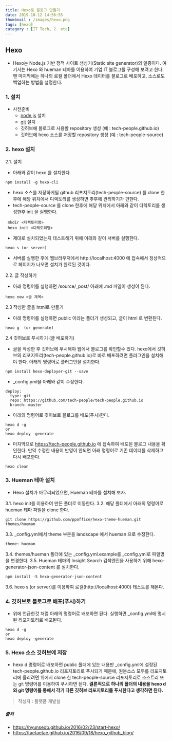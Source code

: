 ```yaml
---
title: Hexo로 블로그 만들기
date: 2019-10-12 14:56:55
thumbnail : /images/hexo.png
tags: [hexo]
category : [IT Tech, 2. etc]
---
```

## Hexo 

- Hexo는 Node.js 기반 정적 사이트 생성기(Static site generator)의 일종이다. 여기서는 Hexo 와 hueman 테마를 이용하여 기업 IT 블로그를 구성해 보려고 한다. 맨 마지막에는 하나의 로컬 폴더에서 Hexo 데이터를 블로그로 배포하고, 소스로도 백업하는 방법을 설명한다.



### 1. 설치
- 사전준비
  - [node.js](https://nodejs.org/ko/) 설치
  - [git](https://git-scm.com/book/ko/v2/%EC%8B%9C%EC%9E%91%ED%95%98%EA%B8%B0-Git-%EC%84%A4%EC%B9%98) 설치
  - 깃허브에 블로그로 사용할 repository 생성 (예 : tech-people.github.io)
  - 깃허브에 hexo 소스를 저장할 repository 생성 (예 :  tech-people-source)



### 2. hexo 설치
2.1. 설치

- 아래와 같이 hexo 를 설치한다.
 ```
 npm install -g hexo-cli
 ```
- hexo 소스를 저장하게될 github 리포지토리(tech-people-source) 를 clone 한후에 해당 위치에서 디렉토리를 생성하면 추후에 관리하기가 편한다.
- tech-people-source 를 clone 한후에 해당 위치에서 아래와 같이 디렉토리를 생성한후 init 을 실행한다.
```
 mkdir <디렉토리명>
 hexo init <디렉토리명>
```
- 제대로 설치되었는지 테스트해기 위해 아래와 같이 서버를 실행한다.
```
hexo s (or server)
```
- 서버를 실행한 후에 웹브라우저에서 http://localhost:4000 에 접속해서 정상적으로 페이지가 나오면 설치가 완료된 것이다.

2.2. 글 작성하기

- 아래 명령어를 실행하면 /source/_post/ 아래에 .md 파일이 생성이 된다.
```
hexo new <글 제목>
```


2.3 작성한 글을 html로 만들기

- 아래 명령어를 실행하면 public 이라는 폴더가 생성되고, 글이 html 로 변환된다.
```
hexo g  (or generate)
```


2.4  깃허브로 푸시하기 (글 배포하기)

- 글을 작성한 후 깃허브에 푸시해야 웹에서 블로그를 확인할수 있다. hexo에서 깃허브의 리포지토리(tech-people.github.io)로 바로 배포하려면 플러그인을 설치해야 한다. 아래의 명령어로 플러그인을 설치한다.
```
npm install hexo-deployer-git --save
```
- _config.yml을 아래와 같이 수정한다.
```
deploy:
  type: git
  repo: https://github.com/tech-people/tech-people.github.io
  branch: master
```
- 아래의 명령어로 깃허브로 블로그를 배포(푸시)한다.
```
hexo d -g 
or
hexo deploy -generate
```
- 마지막으로 https://tech-people.github.io 에 접속하여 배포된 블로그 내용을 확인한다. 만약 수정한 내용이 반영이 안되면 아래 명령어로 기존 데이터를 삭제하고 다시 배포한다.
```
hexo clean
```



### 3. Hueman 테마 설치 

- Hexo 설치가 마무리되었으면, Hueman 테마를 설치해 보자.

3.1. hexo init를 이용하여 만든 폴더로 이동한다.
3.2. 해당 폴더에서 아래의 명령어로 hueman 테마 파일을 clone 한다.
```
git clone https://github.com/ppoffice/hexo-theme-hueman.git themes/hueman
```
3.3. _config.yml에서 theme 부분을 landscape 에서 hueman 으로 수정한다.
```
theme: hueman
```
3.4. themes/hueman 폴더에 있는 _config.yml.example를 _config.yml로 파일명을 변경한다.
3.5. Hueman 테마의 Insight Search 검색엔진을 사용하기 위해 hexo-generator-json-content 를 설치한다.
```
npm install -S hexo-generator-json-content
```
3.6. hexo s (or server)를 이용하여 로컬(http://localhost:4000) 테스트를 해본다.



### 4. 깃허브로 블로그로 배포(푸시)하기
- 위에 언급한것 처럼 아래의 명령어로 배포하면 된다. 실행하면 _config.yml에 명시된 리포지토리로 배포된다.
```
hexo d -g 
or
hexo deploy -generate
```



### 5. Hexo 소스 깃허브에 저장

- hexo d 명령어로 배포하면 public 폴더에 있는 내용만 _config.yml에 설정된 tech-people.github.io 리포지토리로 푸시되기 때문에, 원본소스 모두를 리포지토리에 올리려면 위에서 clone 한 tech-people-source 리포지토리로 소스트리 또는 git 명령어를 이용하여 푸시하면 된다. **결론적으로 하나의 폴더의 내용을 hexo d 와 git 명령어를 통해서 각기 다른 깃허브 리포지토리를 푸시한다고 생각하면 된다.**


> 작성자 : 플랫폼 개발실

##### 출처 
- https://hyunseob.github.io/2016/02/23/start-hexo/
- https://taetaetae.github.io/2016/09/18/hexo_github_blog/